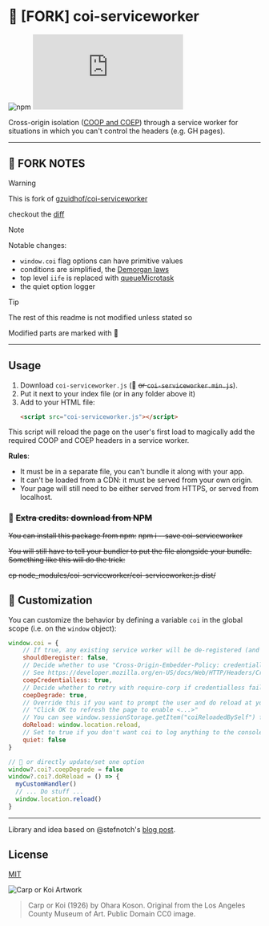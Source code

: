 # 🔸 [FORK] coi-serviceworker
![npm](https://img.shields.io/npm/v/coi-serviceworker) ![size](https://img.shields.io/github/size/metaory/coi-serviceworker/coi-serviceworker.js)

Cross-origin isolation ([COOP and COEP](https://web.dev/coop-coep/)) through a service worker for situations in which you can't control the headers (e.g. GH pages).

---

## 🔸 FORK NOTES

> [!WARNING]
> This is fork of [gzuidhof/coi-serviceworker](https://github.com/gzuidhof/coi-serviceworker)
>
> checkout the [diff](https://github.com/gzuidhof/coi-serviceworker/compare/master...metaory:coi-serviceworker:master?expand=1)

> [!NOTE]
> Notable changes:
>
> - `window.coi` flag options can have primitive values
> - conditions are simplified, the [Demorgan laws](https://en.wikipedia.org/wiki/De_Morgan%27s_laws)
> - top level `iife` is replaced with [queueMicrotask](https://html.spec.whatwg.org/multipage/timers-and-user-prompts.html#microtask-queuing)
> - the quiet option logger

> [!TIP]
> The rest of this readme is not modified unless stated so
>
> Modified parts are marked with 🔶

---

## Usage

1. Download `coi-serviceworker.js` (🔸 ~~or `coi-serviceworker.min.js`~~).
2. Put it next to your index file (or in any folder above it)
3. Add to your HTML file:
    ```html
    <script src="coi-serviceworker.js"></script>
    ```

This script will reload the page on the user's first load to magically add the required COOP and COEP headers in a service worker.

**Rules**:
* It must be in a separate file, you can't bundle it along with your app.
* It can't be loaded from a CDN: it must be served from your own origin.
* Your page will still need to be either served from HTTPS, or served from localhost.


### 🔸 ~~Extra credits: download from NPM~~

~~You can install this package from npm:~~
~~npm i --save coi-serviceworker~~

~~You will still have to tell your bundler to put the file alongside your bundle. Something like this will do the trick:~~

~~cp node_modules/coi-serviceworker/coi-serviceworker.js dist/~~

## 🔸 Customization
You can customize the behavior by defining a variable `coi` in the global scope (i.e. on the `window` object):

```javascript
window.coi = {
    // If true, any existing service worker will be de-registered (and nothing else will happen).
    shouldDeregister: false,
    // Decide whether to use "Cross-Origin-Embedder-Policy: credentialless" or not.
    // See https://developer.mozilla.org/en-US/docs/Web/HTTP/Headers/Cross-Origin-Embedder-Policy#browser_compatibility
    coepCredentialless: true,
    // Decide whether to retry with require-corp if credentialless fails.
    coepDegrade: true,
    // Override this if you want to prompt the user and do reload at your own leisure. Maybe show the user a message saying:
    // "Click OK to refresh the page to enable <...>"
    // You can see window.sessionStorage.getItem("coiReloadedBySelf") for the reason to reload.
    doReload: window.location.reload,
    // Set to true if you don't want coi to log anything to the console.
    quiet: false
}

// 🔸 or directly update/set one option
window?.coi?.coepDegrade = false
window?.coi?.doReload = () => {
  myCustomHandler()
  // ... Do stuff ...
  window.location.reload()
}
```
---

Library and idea based on @stefnotch's [blog post](https://dev.to/stefnotch/enabling-coop-coep-without-touching-the-server-2d3n).

## License
[MIT](LICENSE)

![Carp or Koi Artwork](https://i.imgur.com/HVyWe6T.jpeg)
> Carp or Koi (1926) by Ohara Koson. Original from the Los Angeles County Museum of Art. Public Domain CC0 image.

